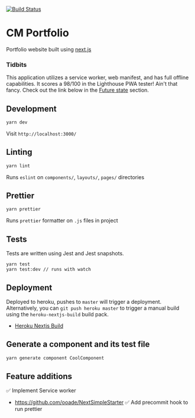 [![Build Status](https://travis-ci.org/chrismllr/cm-web.svg?branch=master)](https://travis-ci.org/chrismllr/cm-web)

# CM Portfolio

Portfolio website built using [next.js](https://github.com/zeit/next.js)

### Tidbits
This application utilizes a service worker, web manifest, and has full offline capabilities. It scores a 98/100 in the Lighthouse PWA tester! Ain't that fancy. Check out the link below in the [Future state](#future-state) section.

## Development
```bash
yarn dev
```
Visit `http://localhost:3000/`

## Linting
```bash
yarn lint
```
Runs `eslint` on `components/`, `layouts/`, `pages/` directories

## Prettier
```bash
yarn prettier
```
Runs `prettier` formatter on `.js` files in project

## Tests
Tests are written using Jest and Jest snapshots.
```
yarn test
yarn test:dev // runs with watch
```

## Deployment
Deployed to heroku, pushes to `master` will trigger a deployment. Alternatively, you can `git push heroku master` to trigger a manual build using the `heroku-nextjs-build` build pack.
- [Heroku Nextjs Build](https://github.com/mars/heroku-nextjs)

## Generate a component and its test file
```bash
yarn generate component CoolComponent
```

## Feature additions
:white_check_mark: Implement Service worker
- https://github.com/ooade/NextSimpleStarter
:white_check_mark: Add precommit hook to run prettier
